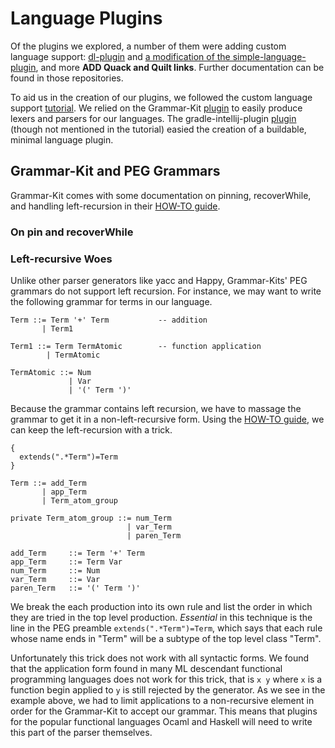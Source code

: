# Language Plugins

Of the plugins we explored, a number of them were adding custom language
support: [dl-plugin](https://github.com/zachsully/dl-plugin) and
[a modification of the simple-language-plugin](https://github.com/Nosler/cis407-W19),
and more **ADD Quack and Quilt links**. Further documentation can be found in
those repositories.

To aid us in the creation of our plugins, we followed the custom language
support
[tutorial](https://www.jetbrains.org/intellij/sdk/docs/tutorials/custom_language_support_tutorial.html).
We relied on the Grammar-Kit [plugin](https://github.com/JetBrains/Grammar-Kit)
to easily produce lexers and parsers for our languages. The
gradle-intellij-plugin
[plugin](https://github.com/JetBrains/gradle-intellij-plugin) (though not
mentioned in the tutorial) easied the creation of a buildable, minimal language
plugin.

## Grammar-Kit and PEG Grammars

Grammar-Kit comes with some documentation on pinning, recoverWhile, and handling
left-recursion in their
[HOW-TO guide](https://github.com/JetBrains/Grammar-Kit/blob/master/HOWTO.md).

### On pin and recoverWhile

### Left-recursive Woes

Unlike other parser generators like yacc and Happy, Grammar-Kits' PEG grammars
do not support left recursion. For instance, we may want to write the following
grammar for terms in our language.

```
Term ::= Term '+' Term           -- addition
       | Term1

Term1 ::= Term TermAtomic        -- function application
        | TermAtomic

TermAtomic ::= Num
             | Var
             | '(' Term ')'
```

Because the grammar contains left recursion, we have to massage the grammar to
get it in a non-left-recursive form. Using the
[HOW-TO guide](https://github.com/JetBrains/Grammar-Kit/blob/master/HOWTO.md),
we can keep the left-recursion with a trick.

```
{
  extends(".*Term")=Term
}

Term ::= add_Term
       | app_Term
       | Term_atom_group

private Term_atom_group ::= num_Term
                          | var_Term
                          | paren_Term

add_Term     ::= Term '+' Term
app_Term     ::= Term Var
num_Term     ::= Num
var_Term     ::= Var
paren_Term   ::= '(' Term ')'
```

We break the each production into its own rule and list the order in which they
are tried in the top level production. *Essential* in this technique is the line
in the PEG preamble `extends(".*Term")=Term`, which says that each rule whose
name ends in "Term" will be a subtype of the top level class "Term".

Unfortunately this trick does not work with all syntactic forms. We found that
the application form found in many ML descendant functional programming
languages does not work for this trick, that is `x y` where `x` is a function
begin applied to `y` is still rejected by the generator. As we see in the
example above, we had to limit applications to a non-recursive element in order
for the Grammar-Kit to accept our grammar. This means that plugins for the
popular functional languages Ocaml and Haskell will need to write this part of
the parser themselves.
